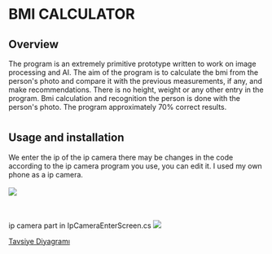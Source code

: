 # BMI CALCULATOR

## Overview

The program is an extremely primitive prototype written to work on image processing and AI. The aim of the program is to calculate the bmi from the person's photo and compare it with the previous measurements, if any, and make recommendations. There is no height, weight or any other entry in the program. Bmi calculation and recognition the person is done with the person's photo.
The program approximately 70% correct results.

# 

## Usage and installation

We enter the ip of the ip camera there may be changes in the code according to the ip camera program you use, you can edit it. I used my own phone as a ip camera.
<br></br>
<img src="https://github.com/meteahmetyakar/Bmi-Calculator-With-Image-Processing-And-Face-Recognition/blob/main/images/ip-camera-input.png" />

<br></br>
ip camera part in IpCameraEnterScreen.cs
<img src="https://github.com/meteahmetyakar/Bmi-Calculator-With-Image-Processing-And-Face-Recognition/blob/main/images/ip-camera-input-code.png" />



[Tavsiye Diyagramı](https://i.hizliresim.com/2w6gpx.png)
